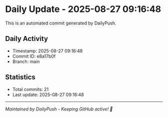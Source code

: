 # Daily Update - 2025-08-27 09:16:48

This is an automated commit generated by DailyPush.

## Daily Activity
- Timestamp: 2025-08-27 09:16:48
- Commit ID: e8a17b0f
- Branch: main

## Statistics
- Total commits: 21
- Last update: 2025-08-27 09:16:48

---
*Maintained by DailyPush - Keeping GitHub active! 🚀*
